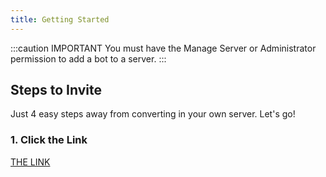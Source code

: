 ```yaml
---
title: Getting Started
---
```


:::caution IMPORTANT
You must have the Manage Server or Administrator permission to add a bot to a server.
:::

## Steps to Invite

Just 4 easy steps away from converting in your own server. Let's go!

### 1. Click the Link

[THE LINK](/invite)

